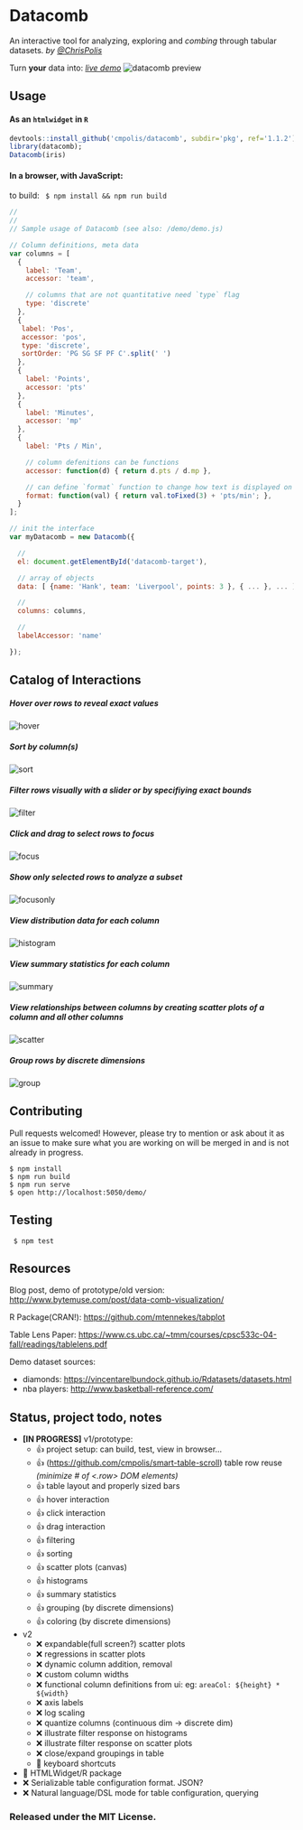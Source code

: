 # Datacomb
An interactive tool for analyzing, exploring and *combing* through tabular datasets. *by [@ChrisPolis](https://twitter.com/ChrisPolis)*

Turn **your** data into: *[live demo](http://www.bytemuse.com/datacomb/demo/)*
![datacomb preview](https://raw.githubusercontent.com/cmpolis/datacomb/master/demo/dc2-demo.gif)

## Usage


#### As an `htmlwidget` in `R`

```R
devtools::install_github('cmpolis/datacomb', subdir='pkg', ref='1.1.2');
library(datacomb);
Datacomb(iris)
```

#### In a browser, with JavaScript:

to build: ` $ npm install && npm run build`

```js
//
//
// Sample usage of Datacomb (see also: /demo/demo.js)

// Column definitions, meta data
var columns = [
  {
    label: 'Team',
    accessor: 'team',

    // columns that are not quantitative need `type` flag
    type: 'discrete'
  },
  {
   label: 'Pos',
   accessor: 'pos',
   type: 'discrete',
   sortOrder: 'PG SG SF PF C'.split(' ')
  },
  {
    label: 'Points',
    accessor: 'pts'
  },
  {
    label: 'Minutes',
    accessor: 'mp'
  },
  {
    label: 'Pts / Min',

    // column defenitions can be functions
    accessor: function(d) { return d.pts / d.mp },

    // can define `format` function to change how text is displayed on the tbale
    format: function(val) { return val.toFixed(3) + 'pts/min'; },
  }
];

// init the interface
var myDatacomb = new Datacomb({

  //
  el: document.getElementById('datacomb-target'),

  // array of objects
  data: [ {name: 'Hank', team: 'Liverpool', points: 3 }, { ... }, ... ],

  //
  columns: columns,

  //
  labelAccessor: 'name'

});
```
## Catalog of Interactions

##### Hover over rows to reveal exact values
![hover](https://raw.githubusercontent.com/cmpolis/datacomb/master/demo/interaction-gifs/hover.gif)

##### Sort by column(s)
![sort](https://raw.githubusercontent.com/cmpolis/datacomb/master/demo/interaction-gifs/sort.gif)

##### Filter rows visually with a slider or by specifiying exact bounds
![filter](https://raw.githubusercontent.com/cmpolis/datacomb/master/demo/interaction-gifs/filter.gif)

##### Click and drag to select rows to focus
![focus](https://raw.githubusercontent.com/cmpolis/datacomb/master/demo/interaction-gifs/click-drag.gif)

##### Show only selected rows to analyze a subset
![focusonly](https://raw.githubusercontent.com/cmpolis/datacomb/master/demo/interaction-gifs/showfocused.gif)

##### View distribution data for each column
![histogram](https://raw.githubusercontent.com/cmpolis/datacomb/master/demo/interaction-gifs/histogram.gif)

##### View summary statistics for each column
![summary](https://raw.githubusercontent.com/cmpolis/datacomb/master/demo/interaction-gifs/summary.gif)

##### View relationships between columns by creating scatter plots of a column and all other columns
![scatter](https://raw.githubusercontent.com/cmpolis/datacomb/master/demo/interaction-gifs/scatter.gif)

##### Group rows by discrete dimensions
![group](https://raw.githubusercontent.com/cmpolis/datacomb/master/demo/interaction-gifs/group.gif)


## Contributing

Pull requests welcomed! However, please try to mention or ask about it as an issue to make sure what you are working on will be merged in and is not already in progress. 

```shell
$ npm install
$ npm run build
$ npm run serve
$ open http://localhost:5050/demo/
```


## Testing
` $ npm test`


## Resources

Blog post, demo of prototype/old version: http://www.bytemuse.com/post/data-comb-visualization/

R Package(CRAN!): https://github.com/mtennekes/tabplot

Table Lens Paper: https://www.cs.ubc.ca/~tmm/courses/cpsc533c-04-fall/readings/tablelens.pdf

Demo dataset sources:

* diamonds: https://vincentarelbundock.github.io/Rdatasets/datasets.html
* nba players: http://www.basketball-reference.com/

## Status, project todo, notes

* **[IN PROGRESS]** v1/prototype:
  * :thumbsup: project setup: can build, test, view in browser... 
  * :thumbsup: (https://github.com/cmpolis/smart-table-scroll) table row reuse *(minimize # of <.row> DOM elements)*
  * :thumbsup: table layout and properly sized bars
  * :thumbsup: hover interaction
  * :thumbsup: click interaction
  * :thumbsup: drag interaction
  * :thumbsup: filtering
  * :thumbsup: sorting
  * :thumbsup: scatter plots (canvas)
  * :thumbsup: histograms
  * :thumbsup: summary statistics
  * :thumbsup: grouping (by discrete dimensions)
  * :thumbsup: coloring (by discrete dimensions)
* v2
  * :x: expandable(full screen?) scatter plots
  * :x: regressions in scatter plots
  * :x: dynamic column addition, removal
  * :x: custom column widths
  * :x: functional column definitions from ui: eg: `areaCol: ${height} * ${width}`
  * :x: axis labels
  * :x: log scaling
  * :x: quantize columns (continuous dim -> discrete dim)
  * :x: illustrate filter response on histograms
  * :x: illustrate filter response on scatter plots
  * :x: close/expand groupings in table
  * :construction: keyboard shortcuts
* :construction: HTMLWidget/R package
* :x: Serializable table configuration format. JSON?
* :x: Natural language/DSL mode for table configuration, querying


### Released under the MIT License.
